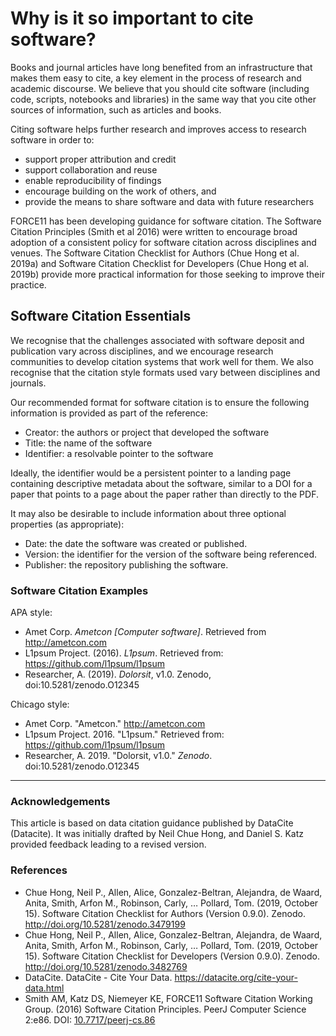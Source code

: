 # Why is it so important to cite software?

Books and journal articles have long benefited from an infrastructure that makes them easy to cite, a key element in the process of research and academic discourse. We believe that you should cite software (including code, scripts, notebooks and libraries) in the same way that you cite other sources of information, such as articles and books.

Citing software helps further research and improves access to research software in order to:

  - support proper attribution and credit
  - support collaboration and reuse
  - enable reproducibility of findings
  - encourage building on the work of others, and
  - provide the means to share software and data with future researchers

FORCE11 has been developing guidance for software citation. The Software Citation Principles (Smith et al 2016) were written to encourage broad adoption of a consistent policy for software citation across disciplines and venues. The Software Citation Checklist for Authors (Chue Hong et al. 2019a) and Software Citation Checklist for Developers (Chue Hong et al. 2019b) provide more practical information for those seeking to improve their practice.

## Software Citation Essentials

We recognise that the challenges associated with software deposit and publication vary across disciplines, and we encourage research communities to develop citation systems that work well for them. We also recognise that the citation style formats used vary between disciplines and journals.

Our recommended format for software citation is to ensure the following information is provided as part of the reference:

  - Creator: the authors or project that developed the software
  - Title: the name of the software
  - Identifier: a resolvable pointer to the software

Ideally, the identifier would be a persistent pointer to a landing page containing descriptive metadata about the software, similar to a DOI for a paper that points to a page about the paper rather than directly to the PDF.

It may also be desirable to include information about three optional properties (as appropriate):

  - Date: the date the software was created or published.
  - Version: the identifier for the version of the software being referenced.
  - Publisher: the repository publishing the software. 

### Software Citation Examples

APA style:

 - Amet Corp. _Ametcon [Computer software]_. Retrieved from http://ametcon.com
 - L1psum Project. (2016). _L1psum_. Retrieved from: https://github.com/l1psum/l1psum
 - Researcher, A. (2019). _Dolorsit_, v1.0. Zenodo, doi:10.5281/zenodo.O12345

Chicago style:
 - Amet Corp. "Ametcon." http://ametcon.com
 - L1psum Project. 2016. "L1psum." Retrieved from: https://github.com/l1psum/l1psum
 - Researcher, A. 2019. "Dolorsit, v1.0." _Zenodo_. doi:10.5281/zenodo.O12345


<HR>

### Acknowledgements

This article is based on data citation guidance published by DataCite (Datacite).
It was initially drafted by Neil Chue Hong, and Daniel S. Katz provided feedback leading to a revised version.

### References

  - Chue Hong, Neil P., Allen, Alice, Gonzalez-Beltran, Alejandra, de Waard, Anita, Smith, Arfon M., Robinson, Carly, … Pollard, Tom. (2019, October 15). Software Citation Checklist for Authors (Version 0.9.0). Zenodo. http://doi.org/10.5281/zenodo.3479199
  - Chue Hong, Neil P., Allen, Alice, Gonzalez-Beltran, Alejandra, de Waard, Anita, Smith, Arfon M., Robinson, Carly, … Pollard, Tom. (2019, October 15). Software Citation Checklist for Developers (Version 0.9.0). Zenodo. http://doi.org/10.5281/zenodo.3482769
  - DataCite. DataCite - Cite Your Data. https://datacite.org/cite-your-data.html
  - Smith AM, Katz DS, Niemeyer KE, FORCE11 Software Citation Working Group.
(2016) Software Citation Principles. PeerJ Computer Science 2:e86.
DOI: [10.7717/peerj-cs.86](https://doi.org/10.7717/peerj-cs.86)
